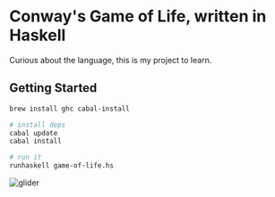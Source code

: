 # Conway's Game of Life, written in Haskell

Curious about the language, this is my project to learn.

## Getting Started

```sh
brew install ghc cabal-install

# install deps
cabal update
cabal install

# run it
runhaskell game-of-life.hs
```

![glider](https://cloud.githubusercontent.com/assets/154988/16719406/dc9888ea-46f7-11e6-9137-b43240fc11ec.gif)
